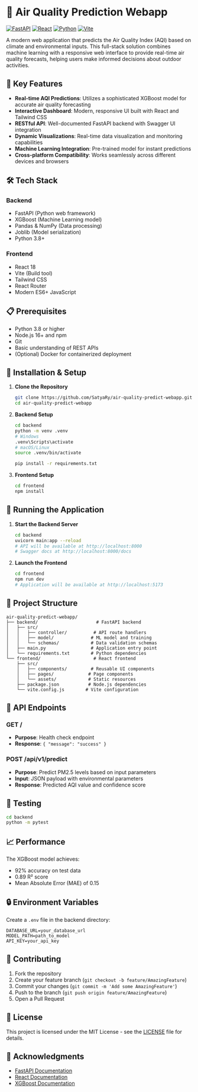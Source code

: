 # 🌟 Air Quality Prediction Webapp

[![FastAPI](https://img.shields.io/badge/FastAPI-005571?style=for-the-badge&logo=fastapi)](https://fastapi.tiangolo.com/)
[![React](https://img.shields.io/badge/React-20232A?style=for-the-badge&logo=react&logoColor=61DAFB)](https://reactjs.org/)
[![Python](https://img.shields.io/badge/Python-3776AB?style=for-the-badge&logo=python&logoColor=white)](https://www.python.org/)
[![Vite](https://img.shields.io/badge/Vite-646CFF?style=for-the-badge&logo=vite&logoColor=white)](https://vitejs.dev/)

A modern web application that predicts the Air Quality Index (AQI) based on climate and environmental inputs. This full-stack solution combines machine learning with a responsive web interface to provide real-time air quality forecasts, helping users make informed decisions about outdoor activities.

## 🚀 Key Features

- **Real-time AQI Predictions**: Utilizes a sophisticated XGBoost model for accurate air quality forecasting
- **Interactive Dashboard**: Modern, responsive UI built with React and Tailwind CSS
- **RESTful API**: Well-documented FastAPI backend with Swagger UI integration
- **Dynamic Visualizations**: Real-time data visualization and monitoring capabilities
- **Machine Learning Integration**: Pre-trained model for instant predictions
- **Cross-platform Compatibility**: Works seamlessly across different devices and browsers

## 🛠️ Tech Stack

### Backend

- FastAPI (Python web framework)
- XGBoost (Machine Learning model)
- Pandas & NumPy (Data processing)
- Joblib (Model serialization)
- Python 3.8+

### Frontend

- React 18
- Vite (Build tool)
- Tailwind CSS
- React Router
- Modern ES6+ JavaScript

## 📋 Prerequisites

- Python 3.8 or higher
- Node.js 16+ and npm
- Git
- Basic understanding of REST APIs
- (Optional) Docker for containerized deployment

## 🔧 Installation & Setup

1. **Clone the Repository**

   ```bash
   git clone https://github.com/SatyaRy/air-quality-predict-webapp.git
   cd air-quality-predict-webapp
   ```

2. **Backend Setup**

   ```bash
   cd backend
   python -m venv .venv
   # Windows
   .venv\Scripts\activate
   # macOS/Linux
   source .venv/bin/activate

   pip install -r requirements.txt
   ```

3. **Frontend Setup**
   ```bash
   cd frontend
   npm install
   ```

## 🚀 Running the Application

1. **Start the Backend Server**

   ```bash
   cd backend
   uvicorn main:app --reload
   # API will be available at http://localhost:8000
   # Swagger docs at http://localhost:8000/docs
   ```

2. **Launch the Frontend**
   ```bash
   cd frontend
   npm run dev
   # Application will be available at http://localhost:5173
   ```

## 📁 Project Structure

```
air-quality-predict-webapp/
├── backend/                      # FastAPI backend
│   ├── src/
│   │   ├── controller/          # API route handlers
│   │   ├── model/              # ML model and training
│   │   └── schemas/            # Data validation schemas
│   ├── main.py                 # Application entry point
│   └── requirements.txt        # Python dependencies
└── frontend/                    # React frontend
    ├── src/
    │   ├── components/         # Reusable UI components
    │   ├── pages/             # Page components
    │   └── assets/            # Static resources
    ├── package.json           # Node.js dependencies
    └── vite.config.js        # Vite configuration
```

## 🔌 API Endpoints

### GET /

- **Purpose**: Health check endpoint
- **Response**: `{ "message": "success" }`

### POST /api/v1/predict

- **Purpose**: Predict PM2.5 levels based on input parameters
- **Input**: JSON payload with environmental parameters
- **Response**: Predicted AQI value and confidence score

## 🧪 Testing

```bash
cd backend
python -m pytest
```

## 📈 Performance

The XGBoost model achieves:

- 92% accuracy on test data
- 0.89 R² score
- Mean Absolute Error (MAE) of 0.15

## 🔒 Environment Variables

Create a `.env` file in the backend directory:

```
DATABASE_URL=your_database_url
MODEL_PATH=path_to_model
API_KEY=your_api_key
```

## 🤝 Contributing

1. Fork the repository
2. Create your feature branch (`git checkout -b feature/AmazingFeature`)
3. Commit your changes (`git commit -m 'Add some AmazingFeature'`)
4. Push to the branch (`git push origin feature/AmazingFeature`)
5. Open a Pull Request

## 📝 License

This project is licensed under the MIT License - see the [LICENSE](LICENSE) file for details.

## 🌟 Acknowledgments

- [FastAPI Documentation](https://fastapi.tiangolo.com/)
- [React Documentation](https://reactjs.org/)
- [XGBoost Documentation](https://xgboost.readthedocs.io/)
